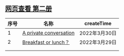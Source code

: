 



## [网页查看 第二册](https://chenmx08.github.io/new-concept-english.github.io/)

| 序号 | 名称                                         | createTime    |
| ---- | -------------------------------------------- | ------------- |
| 1    | [A private conversation](./新概念2/1/1.html) | 2022年3月30日 |
| 2    | [Breakfast or lunch？](./新概念2/2/2.html)   | 2022年3月29日 |
|      |                                              |               |
|      |                                              |               |

